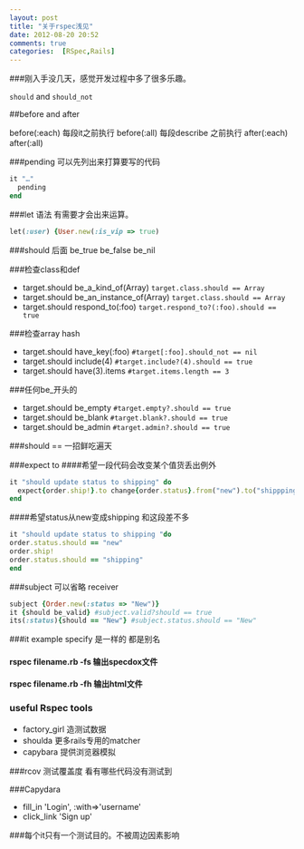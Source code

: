 ```yaml
---
layout: post
title: "关于rspec浅见"
date: 2012-08-20 20:52
comments: true
categories:  [RSpec,Rails]
---
```


###刚入手没几天，感觉开发过程中多了很多乐趣。

`should` and `should_not`

##before and after

before(:each) 每段it之前执行
before(:all) 每段describe 之前执行
after(:each) 
after(:all)
	
###pending 可以先列出来打算要写的代码
``` ruby 
it "…"
  pending
end
```
<!-- more-->
###let 语法 有需要才会出来运算。
``` ruby 
let(:user) {User.new(:is_vip => true)
```
###should 后面
be_true
be_false
be_nil

###检查class和def
* target.should be_a_kind_of(Array)      `target.class.should == Array`
* target.should be_an_instance_of(Array) `target.class.should == Array`
* target.should respond_to(:foo)         `target.respond_to?(:foo).should == true`

###检查array hash
* target.should have_key(:foo) `#target[:foo].should_not == nil`
* target.should include(4)     `#target.include?(4).should == true`
* target.should have(3).items  `#target.items.length == 3`

###任何be_开头的
* target.should be_empty `#target.empty?.should == true`
* target.should be_blank `#target.blank?.should == true`
* target.should be_admin `#target.admin?.should == true`

###should ==   一招鲜吃遍天

###expect to
####希望一段代码会改变某个值货丢出例外

``` ruby 
it "should update status to shipping" do
  expect{order.ship!}.to change{order.status}.from("new").to("shippping")
end
```
####希望status从new变成shipping
和这段差不多

``` ruby 
it "should update status to shipping "do
order.status.should == "new"
order.ship!
order.status.should == "shipping"
end
```

###subject 可以省略 receiver
``` ruby 
subject {Order.new(:status => "New")}
it {should be_valid} #subject.valid?should == true
its(:status){should == "New"} #subject.status.should == "New"
```

###it example specify 是一样的 都是别名

#### rspec filename.rb -fs 输出specdox文件
#### rspec filename.rb -fh 输出html文件

### useful Rspec tools
* factory_girl 造测试数据
* shoulda 更多rails专用的matcher
* capybara 提供浏览器模拟

###rcov 测试覆盖度 看有哪些代码没有测试到

###Capydara
* fill_in 'Login', :with=>'username'
* click_link 'Sign up'

###每个it只有一个测试目的。不被周边因素影响
